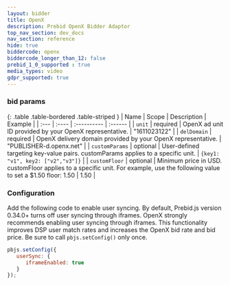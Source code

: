 ```yaml
---
layout: bidder
title: OpenX
description: Prebid OpenX Bidder Adaptor
top_nav_section: dev_docs
nav_section: reference
hide: true
biddercode: openx
biddercode_longer_than_12: false
prebid_1_0_supported : true
media_types: video
gdpr_supported: true
---
```




### bid params

{: .table .table-bordered .table-striped }
| Name | Scope | Description | Example |
| :--- | :---- | :---------- | :------ |
| `unit` | required | OpenX ad unit ID provided by your OpenX representative. | "1611023122" |
| `delDomain` | required | OpenX delivery domain provided by your OpenX representative.  | "PUBLISHER-d.openx.net" |
| `customParams` | optional | User-defined targeting key-value pairs. customParams applies to a specific unit. | `{key1: "v1", key2: ["v2","v3"]}` |
| `customFloor` | optional | Minimum price in USD. customFloor applies to a specific unit. For example, use the following value to set a $1.50 floor: 1.50 | 1.50 |


### Configuration
Add the following code to enable user syncing. By default, Prebid.js version 0.34.0+ turns off user syncing through iframes. OpenX strongly recommends enabling user syncing through iframes. This functionality improves DSP user match rates and increases the OpenX bid rate and bid price. Be sure to call `pbjs.setConfig()` only once.

```javascript
pbjs.setConfig({
   userSync: {
      iframeEnabled: true
   }
});
```
